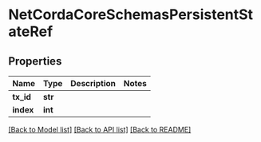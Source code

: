# NetCordaCoreSchemasPersistentStateRef

## Properties
Name | Type | Description | Notes
------------ | ------------- | ------------- | -------------
**tx_id** | **str** |  | 
**index** | **int** |  | 

[[Back to Model list]](../README.md#documentation-for-models) [[Back to API list]](../README.md#documentation-for-api-endpoints) [[Back to README]](../README.md)


